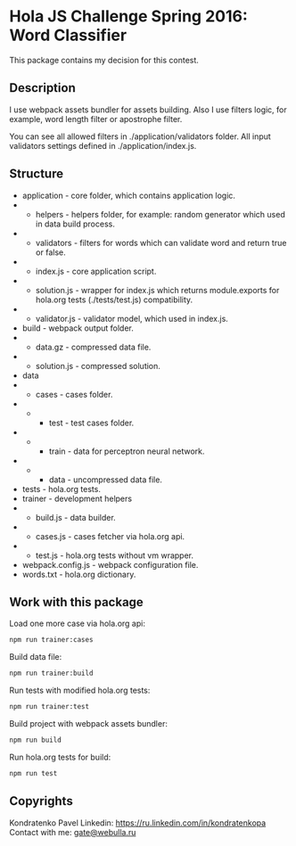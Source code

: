 # Hola JS Challenge Spring 2016: Word Classifier
This package contains my decision for this contest.

## Description
I use webpack assets bundler for assets building. Also I use filters logic, for example, word length filter or apostrophe filter.

You can see all allowed filters in ./application/validators folder. All input validators settings defined in ./application/index.js.

## Structure

* application - core folder, which contains application logic.
* * helpers - helpers folder, for example: random generator which used in data build process.
* * validators - filters for words which can validate word and return true or false.
* * index.js - core application script.
* * solution.js - wrapper for index.js which returns module.exports for hola.org tests (./tests/test.js) compatibility.
* * validator.js - validator model, which used in index.js.
* build - webpack output folder.
* * data.gz - compressed data file.
* * solution.js - compressed solution.
* data
* * cases - cases folder.
* * * test - test cases folder.
* * * train - data for perceptron neural network.
* * * data - uncompressed data file.
* tests - hola.org tests.
* trainer - development helpers
* * build.js - data builder.
* * cases.js - cases fetcher via hola.org api.
* * test.js - hola.org tests without vm wrapper.
* webpack.config.js - webpack configuration file.
* words.txt - hola.org dictionary.

## Work with this package
Load one more case via hola.org api:
```bash
npm run trainer:cases
 ```

Build data file:
```bash
npm run trainer:build
 ```

Run tests with modified hola.org tests:
```bash
npm run trainer:test
 ```

Build project with webpack assets bundler:
```bash
npm run build
 ```

Run hola.org tests for build:
```bash
npm run test
 ```

## Copyrights
Kondratenko Pavel
Linkedin: https://ru.linkedin.com/in/kondratenkopa
Contact with me: gate@webulla.ru
